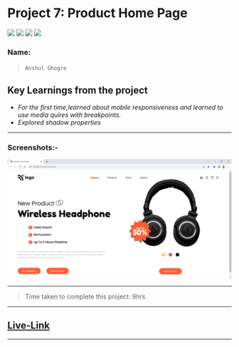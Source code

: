 # Project 7: Product Home Page

![](https://img.shields.io/badge/HTML-CSS-blue) ![](https://img.shields.io/badge/LCO-iNeuron.ai-lightgrey) ![](https://img.shields.io/badge/Assignment--1-Project--7-success) ![](https://img.shields.io/badge/Full--Stack--Java--Dev-Bootcamp-yellowgreen)

### Name:

> `Anshul Ghogre`

## Key Learnings from the project

- _For the first time,learned about mobile responsiveness and learned to use media quires with breakpoints._
- _Explored shadow properties_

---

### Screenshots:-

![Project2](./a7.png)

---

> Time taken to complete this project: 9hrs

---

## [Live-Link](https://project-6-plat-home-page.netlify.app/)

---
